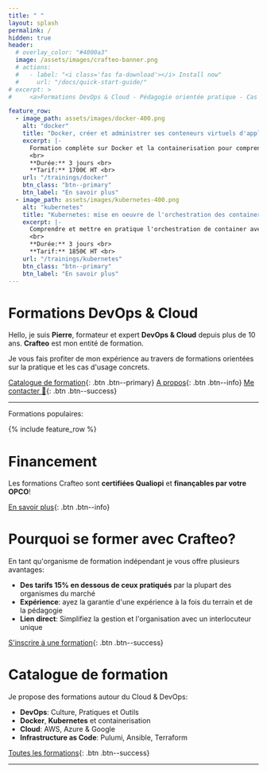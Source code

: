 ```yaml
---
title: " "
layout: splash
permalink: /
hidden: true
header:
  # overlay_color: "#4000a3"
  image: /assets/images/crafteo-banner.png
  # actions:
  #   - label: "<i class='fas fa-download'></i> Install now"
  #     url: "/docs/quick-start-guide/"
# excerpt: >
#     <a>Formations DevOps & Cloud - Pédagogie orientée pratique - Cas d'usages au plus proche du terrain</a>

feature_row:
  - image_path: assets/images/docker-400.png
    alt: "docker"
    title: "Docker, créer et administrer ses conteneurs virtuels d'applications"
    excerpt: |-
      Formation complète sur Docker et la containerisation pour comprendre les concepts du Build à la Production. <br>
      <br>
      **Durée:** 3 jours <br>
      **Tarif:** 1700€ HT <br>
    url: "/trainings/docker"
    btn_class: "btn--primary"
    btn_label: "En savoir plus"
  - image_path: assets/images/kubernetes-400.png
    alt: "kubernetes"
    title: "Kubernetes: mise en oeuvre de l'orchestration des containers"
    excerpt: |-
      Comprendre et mettre en pratique l'orchestration de container avec Kubernetes et les concepts associés, dans le Cloud comme on-prem. <br>
      <br>
      **Durée:** 3 jours <br>
      **Tarif:** 1850€ HT <br>
    url: "/trainings/kubernetes"
    btn_class: "btn--primary"
    btn_label: "En savoir plus"
---
```


# Formations DevOps & Cloud

Hello, je suis **Pierre**, formateur et expert **DevOps & Cloud** depuis plus de 10 ans. **Crafteo** est mon entité de formation. 

Je vous fais profiter de mon expérience au travers de formations orientées sur la pratique et les cas d'usage concrets. 

[Catalogue de formation](./catalogue){: .btn .btn--primary} [A propos](./about){: .btn .btn--info} [Me contacter 👋](./contact){: .btn .btn--success}

---

Formations populaires:

{% include feature_row  %}

# Financement

Les formations Crafteo sont **certifiées Qualiopi** et **finançables par votre OPCO**!

[En savoir plus](./financement){: .btn .btn--info}

# Pourquoi se former avec Crafteo?

En tant qu'organisme de formation indépendant je vous offre plusieurs avantages:

  - **Des tarifs 15% en dessous de ceux pratiqués** par la plupart des organismes du marché
  - **Expérience**: ayez la garantie d'une expérience à la fois du terrain et de la pédagogie
  - **Lien direct**: Simplifiez la gestion et l'organisation avec un interlocuteur unique 

[S'inscrire à une formation](./catalogue){: .btn .btn--success}

# Catalogue de formation

Je propose des formations autour du Cloud & DevOps:

  - **DevOps**: Culture, Pratiques et Outils
  - **Docker**, **Kubernetes** et containerisation
  - **Cloud**: AWS, Azure & Google
  - **Infrastructure as Code**: Pulumi, Ansible, Terraform

[Toutes les formations](./catalogue){: .btn .btn--success}

---


